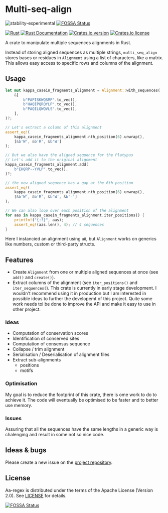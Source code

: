 # Multi-seq-align

![stability-experimental](https://img.shields.io/badge/stability-experimental-orange.svg)
[![FOSSA Status](https://app.fossa.com/api/projects/git%2Bgithub.com%2Fjeanmanguy%2Fmulti-seq-align.svg?type=shield)](https://app.fossa.com/projects/git%2Bgithub.com%2Fjeanmanguy%2Fmulti-seq-align?ref=badge_shield)

[![Rust](https://github.com/jeanmanguy/multi-seq-align/workflows/Rust/badge.svg?branch=master)](https://github.com/jeanmanguy/multi-seq-align/actions?query=workflow%3ARust)
[![Rust Documentation](https://img.shields.io/badge/api-rustdoc-blue.svg)](https://docs.rs/multi-seq-align)
[![Crates.io version](https://img.shields.io/crates/v/multi-seq-align)](https://crates.io/crates/multi-seq-align/)
[![Crates.io license](https://img.shields.io/crates/l/multi-seq-align)](https://github.com/jeanmanguy/multi-seq-align/blob/master/LICENSE)


A crate to manipulate multiple sequences alignments in Rust.

Instead of storing aligned sequences as multiple strings, `multi_seq_align` stores bases or residues in `Alignment` using a list of characters, like a matrix. This allows easy access to specific rows and columns of the alignment.


## Usage

```rust
let mut kappa_casein_fragments_alignment = Alignment::with_sequences(
    &[
        b"PAPISKWQSMP".to_vec(),
        b"HAQIPQRQYLP".to_vec(),
        b"PAQILQWQVLS".to_vec(),
    ],
)?;

// Let's extract a column of this alignment
assert_eq!(
    kappa_casein_fragments_alignment.nth_position(6).unwrap(),
    [&b'W', &b'R', &b'W']
);

// But we also have the aligned sequence for the Platypus
// Let's add it to the original alignment
kappa_casein_fragments_alignment.add(
    b"EHQRP--YVLP".to_vec(),
)?;

// the new aligned sequence has a gap at the 6th position
assert_eq!(
    kappa_casein_fragments_alignment.nth_position(6).unwrap(),
    [&b'W', &b'R', &b'W', &b'-']
);

// We can also loop over each position of the alignment
for aas in kappa_casein_fragments_alignment.iter_positions() {
    println!("{:?}", aas);
    assert_eq!(aas.len(), 4); // 4 sequences
}
```

Here I instancied an alignment using `u8`, but `Alignment` works on generics like numbers, custom or third-party structs.

## Features

- Create `Alignment` from one or multiple aligned sequences at once (see `add()` and `create()`).
- Extract columns of the alignment (see `iter_positions()` and `iter_sequences(`).
This crate is currently in early stage development. I wouldn't recommend using it in production but I am interested in possible ideas to further the developemt of this project. Quite some work needs toi be done to improve the API and make it easy to use in other project.


### Ideas
- Computation of conservation scores
- Identification of conserved sites
- Computation of consensus sequence
- Collapse / trim alignment
- Serialisation / Deserialisation of alignment files
- Extract sub-alignments
    - positions
    - motifs

### Optimisation

My goal is to reduce the footprint of this crate, there is ome work to do to achieve it. The code will eventually be optimised to be faster and to better use memory.

### Issues

Assuring that all the sequences have the same lengths in a generic way is chalenging and result in some not so nice code.


## Ideas & bugs

Please create a new issue on the [project repository](https://github.com/jeanmanguy/multi-seq-align/issues).

## License

Aa-regex is distributed under the terms of the Apache License (Version 2.0). See [LICENSE](./LICENSE) for details.

[![FOSSA Status](https://app.fossa.com/api/projects/git%2Bgithub.com%2Fjeanmanguy%2Fmulti-seq-align.svg?type=large)](https://app.fossa.com/projects/git%2Bgithub.com%2Fjeanmanguy%2Fmulti-seq-align?ref=badge_large)